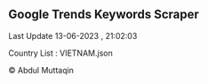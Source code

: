 

## Google Trends Keywords Scraper 
 
Last Update 13-06-2023 , 21:02:03

Country List :
VIETNAM.json



© Abdul Muttaqin 
